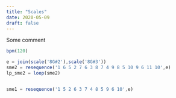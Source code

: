 ```yaml
---
title: "Scales"
date: 2020-05-09
draft: false
---
```

 Some comment


```javascript
bpm(120)

e = join(scale('8G#2'),scale('8G#3'))
sme2 = resequence('1 6 5 2 7 6 3 8 7 4 9 8 5 10 9 6 11 10',e)
lp_sme2 = loop(sme2)


sme1 = resequence('1 5 2 6 3 7 4 8 5 9 6 10',e)
```
